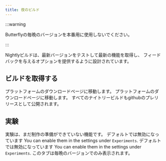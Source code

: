```yaml
---
title: 夜のビルド
---
```


:::warning

Butterflyの毎晩のバージョンを本番用に使用しないでください。

:::

Nightlyビルドは、最新バージョンをテストして最新の機能を取得し、 フィードバックを与えるオプションを提供するように設計されています。

## ビルドを取得する

プラットフォームのダウンロードページに移動します。
プラットフォームのダウンロードページに移動します。
すべてのナイトリービルドもgithubのプレリリースとして公開されます。

## 実験

実験は、まだ制作の準備ができていない機能です。
デフォルトでは無効になっています You can enable them in the settings under `Experiments`.
デフォルトでは無効になっています You can enable them in the settings under `Experiments`.
このタブは毎晩のバージョンでのみ表示されます。
